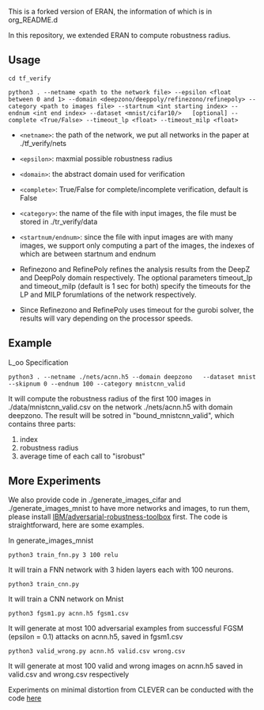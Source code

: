 This is a forked version of ERAN, the information of which is in org_README.d

In this repository, we extended ERAN to compute robustness radius.



Usage
-------------

```
cd tf_verify

python3 . --netname <path to the network file> --epsilon <float between 0 and 1> --domain <deepzono/deeppoly/refinezono/refinepoly> --category <path to images file> --startnum <int starting index> --endnum <int end index> --dataset <mnist/cifar10/>   [optional] --complete <True/False> --timeout_lp <float> --timeout_milp <float> 
```


* ```<netname>```: the path of the network, we put all networks in the paper at ./tf_verify/nets
* ```<epsilon>```: maxmial possible robustness radius
* ```<domain>```: the abstract domain used for verification
* ```<complete>```: True/False for complete/incomplete verification, default is False
* ```<category>```: the name of the file with input images, the file must be stored in ./tr_verify/data
* ```<startnum/endnum>```: since the file with input images are with many images, we support only computing a part of the images, the indexes of which are between startnum and endnum 

* Refinezono and RefinePoly refines the analysis results from the DeepZ and DeepPoly domain respectively. The optional parameters timeout_lp and timeout_milp (default is 1 sec for both) specify the timeouts for the LP and MILP forumlations of the network respectively. 

* Since Refinezono and RefinePoly uses timeout for the gurobi solver, the results will vary depending on the processor speeds. 


Example
-------------

L_oo Specification
```
python3 . --netname ./nets/acnn.h5 --domain deepzono   --dataset mnist --skipnum 0 --endnum 100 --category mnistcnn_valid
```

It will compute the robustness radius of the first 100 images in ./data/mnistcnn_valid.csv on the network ./nets/acnn.h5 with domain deepzono. The result will be sotred in "bound_mnistcnn_valid", which contains three parts:

1. index
2. robustness radius
3. average time of each call to "isrobust"


More Experiments
-----------------
We also provide code in ./generate_images_cifar and ./generate_images_mnist to have more networks and images, to run them, please install [IBM/adversarial-robustness-toolbox](https://github.com/IBM/adversarial-robustness-toolbox.git) first. The code is straightforward, here
are some examples.

In generate_images_mnist
```
python3 train_fnn.py 3 100 relu
```
It will train a FNN network with 3 hiden layers each with 100 neurons.

```
python3 train_cnn.py 
```
It will train a CNN network on Mnist

```
python3 fgsm1.py acnn.h5 fgsm1.csv
```
It will generate at most 100 adversarial examples from successful FGSM (epsilon = 0.1) attacks on acnn.h5, saved in fgsm1.csv

```
python3 valid_wrong.py acnn.h5 valid.csv wrong.csv
```
It will generate at most 100 valid and wrong images on acnn.h5 saved in valid.csv and wrong.csv respectively


Experiments on minimal distortion from CLEVER can be conducted with the code [here](https://github.com/jiangchaoliu/CLEVER.git)





